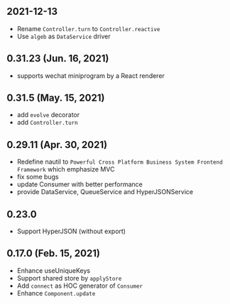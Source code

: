 ## 2021-12-13

- Rename `Controller.turn` to `Controller.reactive`
- Use `algeb` as `DataService` driver

## 0.31.23 (Jun. 16, 2021)
- supports wechat miniprogram by a React renderer

## 0.31.5 (May. 15, 2021)

- add `evolve` decorator
- add `Controller.turn`

## 0.29.11 (Apr. 30, 2021)

- Redefine nautil to `Powerful Cross Platform Business System Frontend Framework` which emphasize MVC
- fix some bugs
- update Consumer with better performance
- provide DataService, QueueService and HyperJSONService

## 0.23.0

- Support HyperJSON (without export)

## 0.17.0 (Feb. 15, 2021)

- Enhance useUniqueKeys
- Support shared store by `applyStore`
- Add `connect` as HOC generator of `Consumer`
- Enhance `Component.update`
